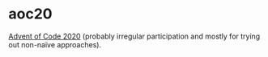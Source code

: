 # aoc20

[Advent of Code 2020](https://adventofcode.com/2020) (probably irregular participation and mostly for trying out non-naïve approaches).
